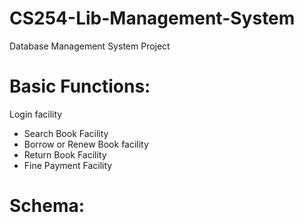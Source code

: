 # CS254-Lib-Management-System
 Database Management System Project
 
 # Basic Functions:
Login facility
- Search Book Facility
- Borrow or Renew Book facility
- Return Book Facility
- Fine Payment Facility

# Schema:
